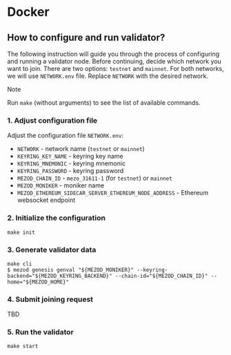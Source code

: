 # Docker

## How to configure and run validator?

The following instruction will guide you through the process of configuring
and running a validator node. Before continuing, decide which network you want
to join. There are two options: `testnet` and `mainnet`. For both networks,
we will use `NETWORK.env` file. Replace `NETWORK` with the desired network.

> [!NOTE]
> Run `make` (without arguments) to see the list of available commands.

### 1. Adjust configuration file

Adjust the configuration file `NETWORK.env`:

- `NETWORK` - network name (`testnet` or `mainnet`)
- `KEYRING_KEY_NAME` - keyring key name
- `KEYRING_MNEMONIC` - keyring mnemonic
- `KEYRING_PASSWORD` - keyring password
- `MEZOD_CHAIN_ID` - `mezo_31611-1` (for `testnet`) or `mainnet`
- `MEZOD_MONIKER` - moniker name
- `MEZOD_ETHEREUM_SIDECAR_SERVER_ETHEREUM_NODE_ADDRESS` - Ethereum websocket endpoint

### 2. Initialize the configuration

```shell
make init
```

### 3. Generate validator data

```shell
make cli
$ mezod genesis genval "${MEZOD_MONIKER}" --keyring-backend="${MEZOD_KEYRING_BACKEND}" --chain-id="${MEZOD_CHAIN_ID}" --home="${MEZOD_HOME}"
```

### 4. Submit joining request

TBD

### 5. Run the validator

```shell
make start
```

